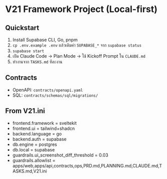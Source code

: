 # V21 Framework Project (Local-first)

## Quickstart
1. Install Supabase CLI, Go, pnpm
2. `cp .env.example .env` แล้วเติมค่า `SUPABASE_*` จาก `supabase status`
3. `supabase start`
4. เปิด Claude Code → Plan Mode → ใช้ Kickoff Prompt ใน `CLAUDE.md`
5. ทำงานจาก `TASKS.md` ทีละงาน

## Contracts
- OpenAPI: `contracts/openapi.yaml`
- SQL: `contracts/schemas/sql/migrations/`

## From V21.ini
- frontend.framework = sveltekit
- frontend.ui = tailwind+shadcn
- backend.language = go
- backend.auth = supabase
- db.engine = postgres
- db.local = supabase
- guardrails.ui_screenshot_diff_threshold = 0.03
- guardrails.allowlist = apps/web,apps/api,contracts,ops,PRD.md,PLANNING.md,CLAUDE.md,TASKS.md,V21.ini